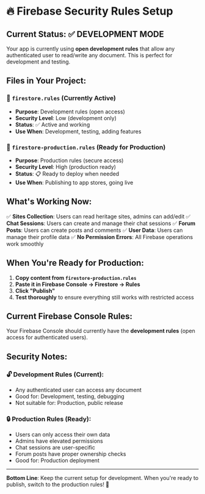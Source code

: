 # 🔥 Firebase Security Rules Setup

## Current Status: ✅ DEVELOPMENT MODE

Your app is currently using **open development rules** that allow any authenticated user to read/write any document. This is perfect for development and testing.

## Files in Your Project:

### 📄 `firestore.rules` (Currently Active)
- **Purpose**: Development rules (open access)
- **Security Level**: Low (development only)
- **Status**: ✅ Active and working
- **Use When**: Development, testing, adding features

### 📄 `firestore-production.rules` (Ready for Production)
- **Purpose**: Production rules (secure access)
- **Security Level**: High (production ready)
- **Status**: 📋 Ready to deploy when needed
- **Use When**: Publishing to app stores, going live

## What's Working Now:

✅ **Sites Collection**: Users can read heritage sites, admins can add/edit
✅ **Chat Sessions**: Users can create and manage their chat sessions
✅ **Forum Posts**: Users can create posts and comments
✅ **User Data**: Users can manage their profile data
✅ **No Permission Errors**: All Firebase operations work smoothly

## When You're Ready for Production:

1. **Copy content from `firestore-production.rules`**
2. **Paste it in Firebase Console → Firestore → Rules**
3. **Click "Publish"**
4. **Test thoroughly** to ensure everything still works with restricted access

## Current Firebase Console Rules:
Your Firebase Console should currently have the **development rules** (open access for authenticated users).

## Security Notes:

### 🔓 Development Rules (Current):
- Any authenticated user can access any document
- Good for: Development, testing, debugging
- Not suitable for: Production, public release

### 🔒 Production Rules (Ready):
- Users can only access their own data
- Admins have elevated permissions  
- Chat sessions are user-specific
- Forum posts have proper ownership checks
- Good for: Production deployment

---

**Bottom Line**: Keep the current setup for development. When you're ready to publish, switch to the production rules! 🚀
